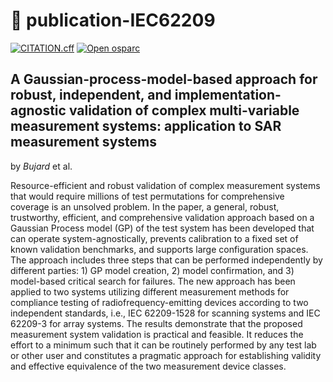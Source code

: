 # 📝 publication-IEC62209

[![CITATION.cff](https://github.com/ITISFoundation/publication-IEC62209/actions/workflows/cff-validator.yml/badge.svg)](https://github.com/ITISFoundation/publication-IEC62209/actions/workflows/cff-validator.yml)
[![Open osparc](https://img.shields.io/badge/²S²PARC-open-blue?style=for-the-badge&logo=Opera)](https://osparc.io)

## A Gaussian-process-model-based approach for robust, independent, and implementation-agnostic validation of complex     multi-variable measurement systems: application to SAR measurement systems
by *Bujard* et al.


  Resource-efficient and robust validation of complex measurement systems that
  would require millions of test permutations for comprehensive coverage is an
  unsolved problem. In the paper, a general, robust, trustworthy, efficient, and
  comprehensive validation approach based on a Gaussian Process model
  (GP) of the test system has been developed that can operate
  system-agnostically, prevents calibration to a fixed set of known validation benchmarks, and
  supports large configuration spaces. The approach includes three steps that can
  be performed independently by different parties: 1) GP model creation, 2) model
  confirmation, and 3) model-based critical search for failures. The new approach
  has been applied to two systems utilizing different measurement methods for
  compliance testing of radiofrequency-emitting devices according to two
  independent standards, i.e., IEC 62209-1528 for
  scanning systems and IEC 62209-3 for array systems.
  The results demonstrate that the proposed measurement system validation is
  practical and feasible. It reduces the effort to a minimum such that it can be
  routinely performed by any test lab or other user and constitutes a pragmatic
  approach for establishing validity and effective equivalence of the two
  measurement device classes.

